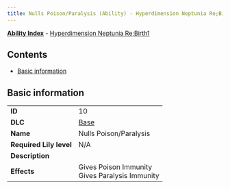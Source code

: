 ```yaml
---
title: Nulls Poison/Paralysis (Ability) - Hyperdimension Neptunia Re;Birth1
---
```


[**Ability Index**](/neptunia/rb1/ability/index.html) - [Hyperdimension Neptunia Re;Birth1](/neptunia/rb1)

## Contents

- [Basic information](#basic-information)

## Basic information

|   |   |
| -- | -- |
| **ID** | 10 |
| **DLC** | [Base](/neptunia/rb1/dlc/1-base.html) |
| **Name** | Nulls Poison/Paralysis |
| **Required Lily level** | N/A |
| **Description** |  |
| **Effects** | Gives Poison Immunity<br />Gives Paralysis Immunity |
